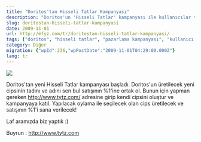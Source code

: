 ```yaml
---
title: "Doritos'tan Hisseli Tatlar Kampanyası"
description: "Doritos'un 'Hisseli Tatlar' kampanyası ile kullanıcılar tytz.com üzerinden kendi cipslerini tasarlayıp, seçilirse satıştan %1 pay alma şansı yakalıyor."
slug: doritostan-hisseli-tatlar-kampanyasi
date: 2009-11-01
url: http://mfyz.com/tr/doritostan-hisseli-tatlar-kampanyasi/
tags: ["doritos", "hisseli tatlar", "pazarlama kampanyası", "kullanıcı katılımı", "tytz.com"]
category: Diğer
migration: {"wpId":236,"wpPostDate":"2009-11-01T04:29:00.000Z"}
lang: tr
---
```


![](/images/archive/tr/2009/11/hisselitatlar.jpg)

Doritos'tan yeni Hisseli Tatlar kampanyası başladı. Doritos'un üretilecek yeni cipsinin tadını ve adını sen bul satışının %1'ine ortak ol. Bunun için yapman gereken http://www.tytz.com/ adresine girip kendi cipsini oluştur ve kampanyaya katıl. Yapılacak oylama ile seçilecek olan cips üretilecek ve satışının %1'i sana verilecek!

Laf aramızda biz yaptık :)

Buyrun : http://www.tytz.com